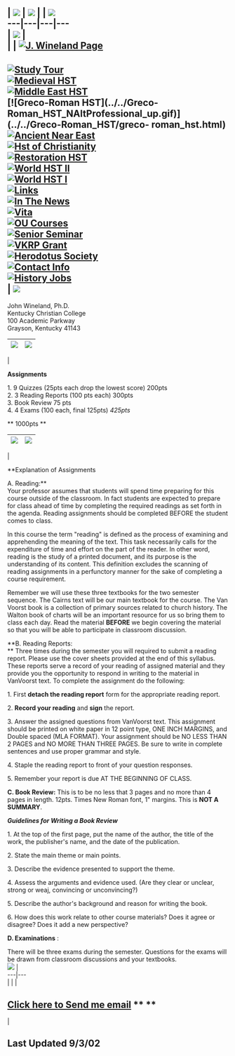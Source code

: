 | ![](../../clearpixel.gif) | ![](../../clearpixel.gif) |  |
![](../../clearpixel.gif)  
---|---|---|---  
| ![](../../PetraBanner.jpg) |  
|  | [![J. Wineland
Page](../../J__Wineland_Page_NAltProfessional_up.gif)](../../index.html)  
---  
[![Study
Tour](../../Study_Tour_NAltProfessional_up.gif)](../../Study_Tour/study_tour.html)  
[![Medieval
HST](../../Medieval_HST_NAltProfessional_up.gif)](../../Medieval_HST/medieval_hst.html)  
[![Middle East
HST](../../Middle_East_HST_NAltProfessional_up.gif)](../../Middle_East_HST/middle_east_hst.html)  
[![Greco-Roman HST](../../Greco-
Roman_HST_NAltProfessional_up.gif)](../../Greco-Roman_HST/greco-
roman_hst.html)  
[![Ancient Near
East](../../Ancient_Near_East_NAltProfessional_up.gif)](../../Ancient_Near_East/ancient_near_east.html)  
[![Hst of
Christianity](../../Hst_of_Christianity_HAltProfessional_down.gif)](../../Hst_of_Christianity/hst_of_christianity.html)  
[![Restoration
HST](../../Restoration_HST_NAltProfessional_up.gif)](../../Restoration_HST/restoration_hst.html)  
[![World HST
II](../../World_HST_II_NAltProfessional_up.gif)](../../World_HST_II/world_hst_ii.html)  
[![World HST
I](../../World_HST_I_NAltProfessional_up.gif)](../../World_HST_I/world_hst_i.html)  
[![Links](../../Links_NAltProfessional_up.gif)](../../Links/links.html)  
[![In The
News](../../In_The_News_NAltProfessional_up.gif)](../../In_The_News/in_the_news.html)  
[![Vita](../../Vita_NAltProfessional_up.gif)](../../Vita/vita.html)  
[![OU
Courses](../../OU_Courses_NAltProfessional_up.gif)](../../OU_Courses/ou_courses.html)  
[![Senior
Seminar](../../Senior_Seminar_NAltProfessional_up.gif)](../../Senior_Seminar/senior_seminar.html)  
[![VKRP
Grant](../../VKRP_Grant_NAltProfessional_up.gif)](../../VKRP_Grant/vkrp_grant.html)  
[![Herodotus
Society](../../Herodotus_Society_NAltProfessional_up.gif)](../../Herodotus_Society/herodotus_society.html)  
[![Contact
Info](../../Contact_Info_NAltProfessional_up.gif)](../../Contact_Info/contact_info.html)  
[![History
Jobs](../../History_Jobs_NAltProfessional_up.gif)](../../History_Jobs/history_jobs.html)  
| ![](../../clearpixel.gif)  
---  
  


John Wineland, Ph.D.  
Kentucky Christian College  
100 Academic Parkway  
Grayson, Kentucky 41143  
  
![](../../clearpixel.gif) | ![](../../clearpixel.gif)  
---|---  
|

**Assignments**

1\. 9 Quizzes  (25pts each drop the lowest score)         200pts  
2.  3 Reading Reports (100 pts each)                          300pts  
3.  Book Review                                                        75 pts   
4.  4 Exams (100 each, final 125pts)                           _425pts_

 **
1000pts **

  
![](../../clearpixel.gif) | ![](../../clearpixel.gif)  
---|---  
|

**Explanation of Assignments

A. Reading:**  
Your professor assumes that students will spend time preparing for this course
outside of the classroom.  In fact students are expected to prepare for class
ahead of time by completing the required readings as set forth in the agenda.
Reading assignments should be completed BEFORE the student comes to class.

In this course the term "reading" is defined as the process of examining and
apprehending the meaning of the text.  This task necessarily calls for the
expenditure of time and effort on the part of the reader.  In other word,
reading is the study  of a printed document, and its purpose is the
understanding of its content.  This definition excludes the scanning of
reading assignments in a perfunctory manner for the sake of completing a
course requirement.

Remember we will use these three textbooks for the two semester sequence.  The
Cairns text will be our main textbook for the course.  The Van Voorst book is
a collection of  primary sources related to church history.  The Walton book
of charts will be an important resource for us so bring them to class each
day.  Read the material **BEFORE** we begin covering the material so that you
will be able to participate in classroom discussion.

 **B. Reading Reports:  
** Three times during the semester you will required to submit a reading
report.  Please use the cover sheets provided at the end of this syllabus.
These reports serve a record of your reading of assigned material and they
provide you the opportunity to respond in writing to the material in VanVoorst
text.  To complete the assignment do the following:

1\. First **detach the reading report** form for the appropriate reading
report.  

2\. **Record your reading** and **sign** the report.

3\. Answer the assigned questions from VanVoorst text.  This assignment should
be printed on white paper in 12 point type, ONE INCH MARGINS, and Double
spaced (MLA FORMAT).  Your assignment should be NO LESS THAN 2  PAGES and NO
MORE THAN THREE PAGES.  Be sure to write in complete sentences and use proper
grammar and style.

4\. Staple the reading report to front of your question responses.

5\. Remember your report is due AT THE BEGINNING OF CLASS.

 **C. Book Review:** This is to be no less that 3 pages and no more than 4
pages in length.   12pts. Times New Roman font, 1" margins.  This is **NOT A
SUMMARY**.

**_Guidelines for Writing a Book Review_**

1\. At the top of the first page, put the name of the author, the title of the
work, the publisher's name, and the date of the publication.

2\. State the main theme or main points.

3\. Describe the evidence presented to support the theme.

4\. Assess the arguments and evidence used.  (Are they clear or unclear,
strong or weaj, convincing or unconvincing?)

5\. Describe the author's background and reason for writing the book.

6\. How does this work relate to other course materials?  Does it agree or
disagree?  Does it add a new perspective?

**D. Examinations** :

There will be three exams during the semester.  Questions for the exams will
be drawn from classroom discussions and your textbooks.  
![](../../clearpixel.gif) |  
---|---  
|  |  |

[**Click here to Send me email**](mailto:wineland@email.kcc.edu) **
**  
---  
|

**Last Updated 9/3/02**  
---

